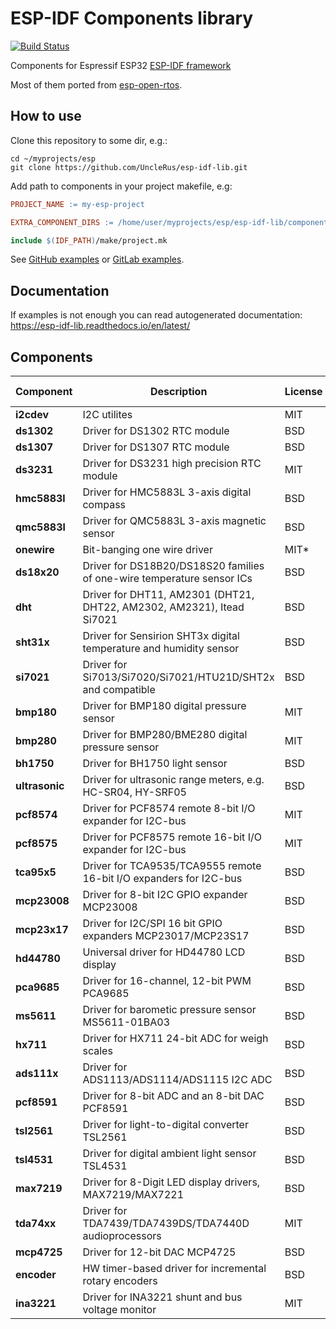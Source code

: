 # ESP-IDF Components library

[![Build Status](https://travis-ci.org/UncleRus/esp-idf-lib.svg?branch=master)](https://travis-ci.org/UncleRus/esp-idf-lib)

Components for Espressif ESP32 [ESP-IDF framework](https://github.com/espressif/esp-idf)

Most of them ported from [esp-open-rtos](https://github.com/SuperHouse/esp-open-rtos).

## How to use

Clone this repository to some dir, e.g.:

```Shell
cd ~/myprojects/esp
git clone https://github.com/UncleRus/esp-idf-lib.git 
```

Add path to components in your project makefile, e.g:

```Makefile
PROJECT_NAME := my-esp-project

EXTRA_COMPONENT_DIRS := /home/user/myprojects/esp/esp-idf-lib/components

include $(IDF_PATH)/make/project.mk
```

See [GitHub examples](https://github.com/UncleRus/esp-idf-lib/tree/master/examples) or [GitLab examples](https://gitlab.com/UncleRus/esp-idf-lib/tree/master/examples).

## Documentation

If examples is not enough you can read autogenerated documentation: https://esp-idf-lib.readthedocs.io/en/latest/

## Components

| Component      | Description                                                             | License | Thread safety
|----------------|-------------------------------------------------------------------------|---------|---------------
| **i2cdev**     | I2C utilites                                                            | MIT     | Yes
| **ds1302**     | Driver for DS1302 RTC module                                            | BSD     | No
| **ds1307**     | Driver for DS1307 RTC module                                            | BSD     | Yes
| **ds3231**     | Driver for DS3231 high precision RTC module                             | MIT     | Yes
| **hmc5883l**   | Driver for HMC5883L 3-axis digital compass                              | BSD     | Yes
| **qmc5883l**   | Driver for QMC5883L 3-axis magnetic sensor                              | BSD     | Yes
| **onewire**    | Bit-banging one wire driver                                             | MIT*    | No
| **ds18x20**    | Driver for DS18B20/DS18S20 families of one-wire temperature sensor ICs  | BSD     | No
| **dht**        | Driver for DHT11, AM2301 (DHT21, DHT22, AM2302, AM2321), Itead Si7021   | BSD     | No
| **sht31x**     | Driver for Sensirion SHT3x digital temperature and humidity sensor      | BSD     | Yes
| **si7021**     | Driver for Si7013/Si7020/Si7021/HTU21D/SHT2x and compatible             | BSD     | Yes
| **bmp180**     | Driver for BMP180 digital pressure sensor                               | MIT     | Yes
| **bmp280**     | Driver for BMP280/BME280 digital pressure sensor                        | MIT     | Yes
| **bh1750**     | Driver for BH1750 light sensor                                          | BSD     | Yes
| **ultrasonic** | Driver for ultrasonic range meters, e.g. HC-SR04, HY-SRF05              | BSD     | No
| **pcf8574**    | Driver for PCF8574 remote 8-bit I/O expander for I2C-bus                | MIT     | Yes
| **pcf8575**    | Driver for PCF8575 remote 16-bit I/O expander for I2C-bus               | MIT     | Yes
| **tca95x5**    | Driver for TCA9535/TCA9555 remote 16-bit I/O expanders for I2C-bus      | BSD     | Yes
| **mcp23008**   | Driver for 8-bit I2C GPIO expander MCP23008                             | BSD     | Yes
| **mcp23x17**   | Driver for I2C/SPI 16 bit GPIO expanders MCP23017/MCP23S17              | BSD     | Yes
| **hd44780**    | Universal driver for HD44780 LCD display                                | BSD     | No
| **pca9685**    | Driver for 16-channel, 12-bit PWM PCA9685                               | BSD     | Yes
| **ms5611**     | Driver for barometic pressure sensor MS5611-01BA03                      | BSD     | Yes
| **hx711**      | Driver for HX711 24-bit ADC for weigh scales                            | BSD     | Yes
| **ads111x**    | Driver for ADS1113/ADS1114/ADS1115 I2C ADC                              | BSD     | Yes
| **pcf8591**    | Driver for 8-bit ADC and an 8-bit DAC PCF8591                           | BSD     | Yes
| **tsl2561**    | Driver for light-to-digital converter TSL2561                           | BSD     | Yes
| **tsl4531**    | Driver for digital ambient light sensor TSL4531                         | BSD     | Yes
| **max7219**    | Driver for 8-Digit LED display drivers, MAX7219/MAX7221                 | BSD     | Yes
| **tda74xx**    | Driver for TDA7439/TDA7439DS/TDA7440D audioprocessors                   | MIT     | Yes
| **mcp4725**    | Driver for 12-bit DAC MCP4725                                           | BSD     | Yes
| **encoder**    | HW timer-based driver for incremental rotary encoders                   | BSD     | Yes
| **ina3221**    | Driver for INA3221 shunt and bus voltage monitor                        | MIT     | Yes
